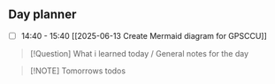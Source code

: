 ## Day planner

- [ ] 14:40 - 15:40 [[2025-06-13 Create Mermaid diagram for GPSCCU]]

> [!Question] What i learned today / General notes for the day

> [!NOTE] Tomorrows todos
